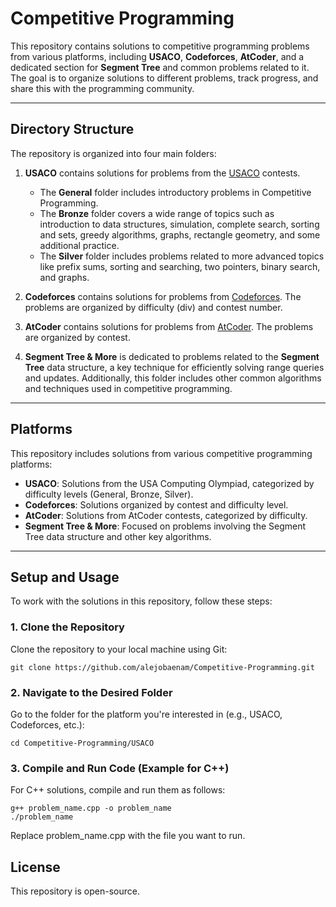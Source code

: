 # Competitive Programming

This repository contains solutions to competitive programming problems from various platforms, including **USACO**, **Codeforces**, **AtCoder**, and a dedicated section for **Segment Tree** and common problems related to it. The goal is to organize solutions to different problems, track progress, and share this with the programming community.

---

## Directory Structure

The repository is organized into four main folders:

1. **USACO** contains solutions for problems from the [USACO](https://usaco.org/) contests.
   - The **General** folder includes introductory problems in Competitive Programming.
   - The **Bronze** folder covers a wide range of topics such as introduction to data structures, simulation, complete search, sorting and sets, greedy algorithms, graphs, rectangle geometry, and some additional practice.
   - The **Silver** folder includes problems related to more advanced topics like prefix sums, sorting and searching, two pointers, binary search, and graphs.

3. **Codeforces** contains solutions for problems from [Codeforces](https://codeforces.com/). The problems are organized by difficulty (div) and contest number.

4. **AtCoder** contains solutions for problems from [AtCoder](https://atcoder.jp/). The problems are organized by contest.

5. **Segment Tree & More** is dedicated to problems related to the **Segment Tree** data structure, a key technique for efficiently solving range queries and updates. Additionally, this folder includes other common algorithms and techniques used in competitive programming.

---

## Platforms

This repository includes solutions from various competitive programming platforms:

- **USACO**: Solutions from the USA Computing Olympiad, categorized by difficulty levels (General, Bronze, Silver).
- **Codeforces**: Solutions organized by contest and difficulty level.
- **AtCoder**: Solutions from AtCoder contests, categorized by difficulty.
- **Segment Tree & More**: Focused on problems involving the Segment Tree data structure and other key algorithms.

---

## Setup and Usage

To work with the solutions in this repository, follow these steps:

### 1. Clone the Repository
Clone the repository to your local machine using Git:
```
git clone https://github.com/alejobaenam/Competitive-Programming.git
```

### 2. Navigate to the Desired Folder
Go to the folder for the platform you're interested in (e.g., USACO, Codeforces, etc.):
```
cd Competitive-Programming/USACO
```

### 3. Compile and Run Code (Example for C++)
For C++ solutions, compile and run them as follows:
```
g++ problem_name.cpp -o problem_name
./problem_name
```
Replace problem_name.cpp with the file you want to run.

## License
This repository is open-source.
